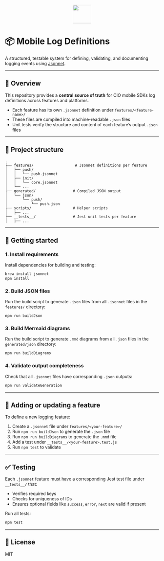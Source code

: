<p align=center>
  <a href="https://customer.io">
    <img src="https://avatars.githubusercontent.com/u/1152079?s=200&v=4" height="60">
  </a>
</p>

# 📦 Mobile Log Definitions

A structured, testable system for defining, validating, and documenting logging events using [Jsonnet](https://jsonnet.org/).

---

## 🧭 Overview

This repository provides a **central source of truth** for CIO mobile SDKs log definitions across features and platforms.

- Each feature has its own `.jsonnet` definition under `features/<feature-name>/`
- These files are compiled into machine-readable `.json` files
- Unit tests verify the structure and content of each feature’s output `.json` files

---

## 📁 Project structure

```
.
├── features/                   # Jsonnet definitions per feature
│   ├── push/
│   │   └── push.jsonnet
│   ├── init/
│   │   └── core.jsonnet
│   └── ...
├── generated/                 # Compiled JSON output
│   └── json/
│       └── push/
│           └── push.json
├── scripts/                   # Helper scripts
│   ├── ...
├── __tests__/                 # Jest unit tests per feature
│   ├── ...
```

---

## 🚀 Getting started

### 1. Install requirements

Install dependencies for building and testing:

```bash
brew install jsonnet
npm install
```

### 2. Build JSON files

Run the build script to generate `.json` files from all `.jsonnet` files in the `features/` directory:

```bash
npm run buildJson
```

### 3. Build Mermaid diagrams

Run the build script to generate `.mmd` diagrams from all `.json` files in the `generated/json` directory:

```bash
npm run buildDiagrams
```

### 4. Validate output completeness

Check that all `.jsonnet` files have corresponding `.json` outputs:

```bash
npm run validateGeneration
```

---

## 🧪 Adding or updating a feature

To define a new logging feature:

1. Create a `.jsonnet` file under `features/<your-feature>/`
2. Run `npm run buildJson` to generate the `.json` file
3. Run `npm run buildDiagrams` to generate the `.mmd` file
4. Add a test under `__tests__/<your-feature>.test.js`
5. Run `npm test` to validate

---

## ✅ Testing

Each `.jsonnet` feature must have a corresponding Jest test file under `__tests__/` that:

- Verifies required keys
- Checks for uniqueness of IDs
- Ensures optional fields like `success`, `error`, `next` are valid if present

Run all tests:

```bash
npm test
```

---

## 📄 License

MIT
